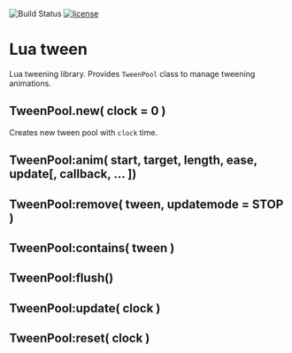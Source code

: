 ![Build Status](https://travis-ci.org/iskolbin/tween.svg?branch=master)
[![license](https://img.shields.io/badge/license-public%20domain-blue.svg)]()

Lua tween
=========

Lua tweening library. Provides `TweenPool` class to manage tweening animations.

TweenPool.new( clock = 0 )
--------------------------

Creates new tween pool with `clock` time.

TweenPool:anim( start, target, length, ease, update[, callback, ... ])
----------------------------------------------------------------------

TweenPool:remove( tween, updatemode = STOP )
--------------------------------------------

TweenPool:contains( tween )
---------------------------

TweenPool:flush()
-----------------

TweenPool:update( clock )
-------------------------

TweenPool:reset( clock )
------------------------
